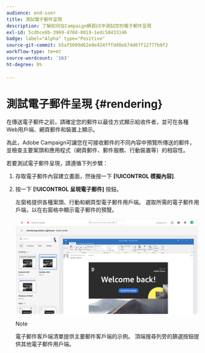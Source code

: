 ```yaml
---
audience: end-user
title: 測試電子郵件呈現
description: 了解如何在Campaign網頁UI中測試您的電子郵件呈現
exl-id: 5cdbce8b-3969-470d-8019-1edc58433146
badge: label="Alpha" type="Positive"
source-git-commit: b5af5099d62e0e424fffdd8eb74d67f12777b0f2
workflow-type: tm+mt
source-wordcount: '163'
ht-degree: 0%

---
```



# 測試電子郵件呈現 {#rendering}


在傳送電子郵件之前，請確定您的郵件以最佳方式顯示給收件者，並可在各種Web用戶端、網頁郵件和裝置上顯示。

為此，Adobe Campaign可讓您在可接收郵件的不同內容中預覽所傳送的郵件，並檢查主要案頭和應用程式（網頁郵件、郵件服務、行動裝置等）的相容性。

若要測試電子郵件呈現，請遵循下列步驟：

1. 存取電子郵件內容建立畫面，然後按一下 **[!UICONTROL 模擬內容]**.

1. 按一下 **[!UICONTROL 呈現電子郵件]** 按鈕。

   左窗格提供各種案頭、行動和網頁型電子郵件用戶端。 選取所需的電子郵件用戶端，以在右窗格中顯示電子郵件的預覽。

   ![](assets/render-context.png)

   >[!NOTE]
   >
   >電子郵件客戶端清單提供主要郵件客戶端的示例。 頂端搜尋列旁的篩選按鈕提供其他電子郵件用戶端。

